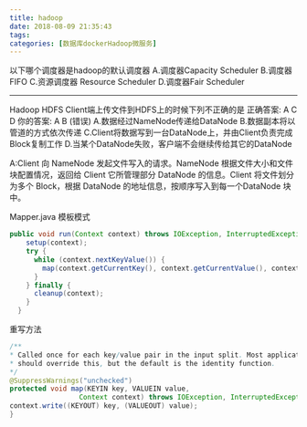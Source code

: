 ```yaml
---
title: hadoop
date: 2018-08-09 21:35:43
tags:
categories: [数据库dockerHadoop微服务]
---
```

以下哪个调度器是hadoop的默认调度器
A.调度器Capacity Scheduler
B.调度器FIFO
C.资源调度器 Resource Scheduler
D.调度器Fair Scheduler

---

Hadoop HDFS Client端上传文件到HDFS上的时候下列不正确的是
正确答案: A C D   你的答案: A B (错误)
A.数据经过NameNode传递给DataNode
B.数据副本将以管道的方式依次传递
C.Client将数据写到一台DataNode上，并由Client负责完成Block复制工作
D.当某个DataNode失败，客户端不会继续传给其它的DataNode

A:Client 向 NameNode 发起文件写入的请求。NameNode 根据文件大小和文件块配置情况，返回给 Client 它所管理部分 DataNode 的信息。Client 将文件划分为多个 Block，根据 DataNode 的地址信息，按顺序写入到每一个DataNode 块中。


Mapper.java
模板模式
```java
public void run(Context context) throws IOException, InterruptedException {
    setup(context);
    try {
      while (context.nextKeyValue()) {
        map(context.getCurrentKey(), context.getCurrentValue(), context);
      }
    } finally {
      cleanup(context);
    }
  }
```
重写方法
```java
/**
* Called once for each key/value pair in the input split. Most applications
* should override this, but the default is the identity function.
*/
@SuppressWarnings("unchecked")
protected void map(KEYIN key, VALUEIN value, 
                 Context context) throws IOException, InterruptedException {
context.write((KEYOUT) key, (VALUEOUT) value);
}
```